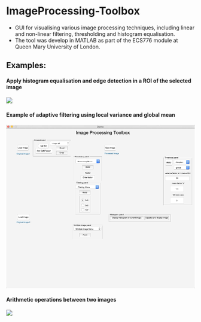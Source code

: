 # ImageProcessing-Toolbox

- GUI for visualising various image processing techniques, including linear and non-linear filtering, thresholding and histogram equalisation.
- The tool was develop in MATLAB as part of the ECS776 module at Queen Mary University of London. 

## Examples:
#### Apply histogram equalisation and edge detection in a ROI of the selected image
![](demo1.gif)

#### Example of adaptive filtering using local variance and global mean
![](demo2.gif)

#### Arithmetic operations between two images
![](demo3.gif)
